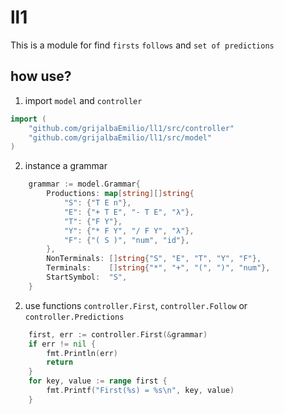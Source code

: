 # ll1

This is a module for find `firsts` `follows` and `set of predictions`

## how use?

1. import `model` and `controller`

```go
import (
	"github.com/grijalbaEmilio/ll1/src/controller"
	"github.com/grijalbaEmilio/ll1/src/model"
)
```

2. instance a grammar

```go
	grammar := model.Grammar{
		Productions: map[string][]string{
			"S": {"T E n"},
			"E": {"+ T E", "- T E", "λ"},
			"T": {"F Y"},
			"Y": {"* F Y", "/ F Y", "λ"},
			"F": {"( S )", "num", "id"},
		},
		NonTerminals: []string{"S", "E", "T", "Y", "F"},
		Terminals:    []string{"*", "+", "(", ")", "num"},
		StartSymbol:  "S",
	}
```

2. use functions `controller.First`, `controller.Follow` or `controller.Predictions`

```go
	first, err := controller.First(&grammar)
	if err != nil {
		fmt.Println(err)
		return
	}
	for key, value := range first {
		fmt.Printf("First(%s) = %s\n", key, value)
	} 
```

